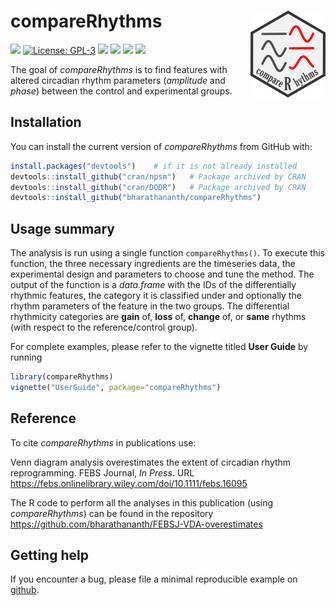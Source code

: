 
<!-- README.md is generated from README.Rmd. Please edit that file -->

# compareRhythms <img src='man/figures/logo.png' align="right" height="138.5" />

<!-- badges: start -->

[![](https://img.shields.io/badge/devel%20version-0.99.0-green.svg)](https://github.com/compareRhythms)
[![License:
GPL-3](https://img.shields.io/badge/license-GPL--3-blue.svg)](https://cran.r-project.org/web/licenses/GPL-3)
[![](https://travis-ci.org/bharathananth/compareRhythms.svg?branch=master)](https://travis-ci.org/bharathananth/compareRhythms)
[![](https://codecov.io/gh/bharathananth/compareRhythms/branch/master/graph/badge.svg)](https://codecov.io/gh/bharathananth/compareRhythms)
[![](https://img.shields.io/badge/lifecycle-maturing-blue.svg)](https://lifecycle.r-lib.org/articles/stages.html#maturing)
[![](https://img.shields.io/badge/doi-10.1111/febs.16095-yellow.svg)](https://doi.org/10.1111/febs.16095)
<!-- badges: end -->

The goal of *compareRhythms* is to find features with altered circadian
rhythm parameters (*amplitude* and *phase*) between the control and
experimental groups.

## Installation

You can install the current version of *compareRhythms* from GitHub
with:

``` r
install.packages("devtools")    # if it is not already installed
devtools::install_github("cran/npsm")   # Package archived by CRAN
devtools::install_github("cran/DODR")   # Package archived by CRAN
devtools::install_github("bharathananth/compareRhythms")
```

## Usage summary

The analysis is run using a single function `compareRhythms()`. To
execute this function, the three necessary ingredients are the
timeseries data, the experimental design and parameters to choose and
tune the method. The output of the function is a *data.frame* with the
IDs of the differentially rhythmic features, the category it is
classified under and optionally the rhythm parameters of the feature in
the two groups. The differential rhythmicity categories are **gain** of,
**loss** of, **change** of, or **same** rhythms (with respect to the
reference/control group).

For complete examples, please refer to the vignette titled **User
Guide** by running

``` r
library(compareRhythms)
vignette("UserGuide", package="compareRhythms")
```

## Reference

To cite *compareRhythms* in publications use:

Venn diagram analysis overestimates the extent of circadian rhythm
reprogramming. FEBS Journal, *In Press*. URL
<https://febs.onlinelibrary.wiley.com/doi/10.1111/febs.16095>

The R code to perform all the analyses in this publication (using
*compareRhythms*) can be found in the repository
<https://github.com/bharathananth/FEBSJ-VDA-overestimates>

## Getting help

If you encounter a bug, please file a minimal reproducible example on
[github](https://github.com/bharathananth/compareRhythms/issues).

